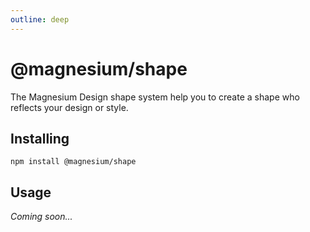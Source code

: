 ```yaml
---
outline: deep
---
```


# @magnesium/shape

The Magnesium Design shape system help you to create a shape who reflects your design or style.

## Installing

```shell
npm install @magnesium/shape
```

## Usage

_Coming soon..._
